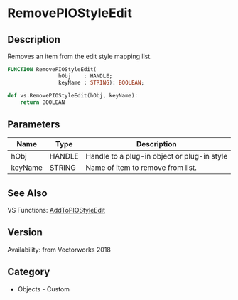 # RemovePIOStyleEdit

## Description
Removes an item from the edit style mapping list.

```pascal
FUNCTION RemovePIOStyleEdit(
				hObj    : HANDLE;
				keyName : STRING): BOOLEAN;
```

```python
def vs.RemovePIOStyleEdit(hObj, keyName):
    return BOOLEAN
```

## Parameters
|Name|Type|Description|
|---|---|---|
|hObj|HANDLE|Handle to a plug-in object or plug-in style|
|keyName|STRING|Name of item to remove from list.|

## See Also
VS Functions:
[AddToPIOStyleEdit](AddToPIOStyleEdit.md)

## Version
Availability: from Vectorworks 2018

## Category
* Objects - Custom

